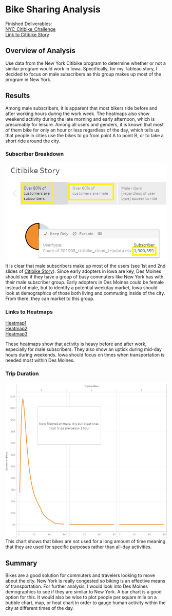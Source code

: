 # Bike Sharing Analysis
Finished Deliverables:  
[NYC_Citibike_Challenge](/NYC_Citibike_Challenge.ipynb)  
[Link to Citibike Story](https://public.tableau.com/profile/joe.lapsansy#!/vizhome/Final_Citibike_Analysis_with_Story/CitibikeStory)  
## Overview of Analysis
Use data from the New York Citibike program to determine whether or not a similar program would work in Iowa.  Specifically, for my Tableau story, I decided to focus on male subscribers as this group makes up most of the program in New York.  
## Results
Among male subscribers, it is apparent that most bikers ride before and after working hours during the work week.  The heatmaps also show weekend activity during the late morning and early afternoon, which is presumably for leisure.  Among all users and genders, it is known that most of them bike for only an hour or less regardless of the day, which tells us that people in cities use the bikes to go from point A to point B, or to take a short ride around the city.
### Subscriber Breakdown
![Male_Subs](/Images/story1.png "Males_Subs")  
It is clear that male subscribers make up most of the users (see 1st and 2nd slides of [Citibike Story](https://public.tableau.com/profile/joe.lapsansy#!/vizhome/Final_Citibike_Analysis_with_Story/CitibikeStory)).  Since early adopters in Iowa are key, Des Moines should see if they have a group of busy commuters like New York has with their male subscriber group.  Early adopters in Des Moines could be female instead of male, but to identify a potential weekday market, Iowa should look at demographics of those both living and commuting inside of the city.  From there, they can market to this group.
### Links to Heatmaps
[Heatmap1](/Images/heatmap1.png)       
[Heatmap2](/Images/heatmap2.png)  
[Heatmap3](/Images/heatmap3.png)  
  
These heatmaps show that activity is heavy before and after work, especially for male subscribers.  They also show an uptick during mid-day hours during weekends.  Iowa should focus on times when transportation is needed most within Des Moines.
  
### Trip Duration
![Line_Chart](/Images/story2.png "Line_Chart") 
This chart shows that bikes are not used for a long amount of time meaning that they are used for specific purposes rather than all-day activities.

## Summary
Bikes are a good solution for commuters and travelers looking to move about the city.  New York is really congested so biking is an effective means of transportation.  For further analysis, I would look into Des Moines demographics to see if they are similar to New York.  A bar chart is a good option for this.  It would also be wise to plot people per square mile on a bubble chart, map, or heat chart in order to gauge human activity within the city at different times of the day.
